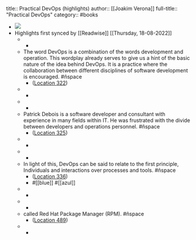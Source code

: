title:: Practical DevOps (highlights)
author:: [[Joakim Verona]]
full-title:: "Practical DevOps"
category:: #books

- ![](https://images-na.ssl-images-amazon.com/images/I/51-lY0PtmnL._SL200_.jpg)
- Highlights first synced by [[Readwise]] [[Thursday, 18-08-2022]]
	- -
	- The word DevOps is a combination of the words development and operation. This wordplay already serves to give us a hint of the basic nature of the idea behind DevOps. It is a practice where the collaboration between different disciplines of software development is encouraged. #ñspace
		- ([Location 322](https://readwise.io/to_kindle?action=open&asin=B07BJKRXXK&location=322))
	- -
	- -
	- Patrick Debois is a software developer and consultant with experience in many fields within IT. He was frustrated with the divide between developers and operations personnel. #ñspace
		- ([Location 325](https://readwise.io/to_kindle?action=open&asin=B07BJKRXXK&location=325))
	- -
	- -
	- In light of this, DevOps can be said to relate to the first principle, Individuals and interactions over processes and tools. #ñspace
		- ([Location 336](https://readwise.io/to_kindle?action=open&asin=B07BJKRXXK&location=336))
		- #[[blue]] #[[azul]]
	- -
	- -
	- called Red Hat Package Manager (RPM). #ñspace
		- ([Location 489](https://readwise.io/to_kindle?action=open&asin=B07BJKRXXK&location=489))
	- -